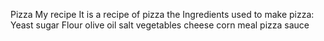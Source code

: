 Pizza My recipe It is a recipe of pizza  the Ingredients used to make pizza:
  Yeast sugar Flour olive oil salt vegetables cheese corn meal pizza sauce
   